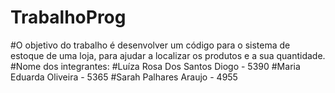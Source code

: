 # TrabalhoProg
#O objetivo do trabalho é desenvolver um código para o sistema de estoque de uma loja, para ajudar a localizar os produtos e a sua quantidade.
#Nome dos integrantes: 
#Luíza Rosa Dos Santos Diogo - 5390
#Maria Eduarda Oliveira - 5365
#Sarah Palhares Araujo - 4955
